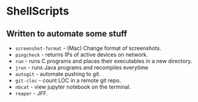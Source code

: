 # ShellScripts

## Written to automate some stuff

* `screenshot-format` - (Mac) Change format of screenshots.
* `pingcheck` - returns IPs of active devices on network.
* `run` - runs C programs and places their executables in a new directory.
* `jrun` - runs Java programs and recompiles everytime
* `autogit` - automate pushing to git.
* `git-cloc` - count LOC in a remote git repo.
* `nbcat` - view jupyter notebook on the terminal.
* `reaper` - JFF.
